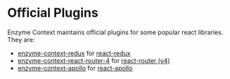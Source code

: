 # Official Plugins

Enzyme Context maintains official plugins for some popular react libraries. They are:

- [enzyme-context-redux](/packages/enzyme-context-redux/README.md) for [react-redux](https://react-redux.js.org/)
- [enzyme-context-react-router-4](/packages/enzyme-context-react-router-4/README.md) for [react-router (v4)](https://reacttraining.com/react-router/)
- [enzyme-context-apollo](/packages/enzyme-context-apollo/README.md) for [react-apollo](https://github.com/apollographql/react-apollo)
